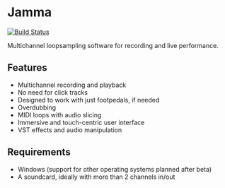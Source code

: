 # Jamma

[![Build Status](https://dev.azure.com/mattojones/mattojones/_apis/build/status/Jamma-x64-Release?branchName=master)](https://dev.azure.com/mattojones/mattojones/_build/latest?definitionId=1&branchName=master)

Multichannel loopsampling software for recording and live performance.

## Features

* Multichannel recording and playback
* No need for click tracks
* Designed to work with just footpedals, if needed
* Overdubbing
* MIDI loops with audio slicing
* Immersive and touch-centric user interface
* VST effects and audio manipulation

## Requirements

* Windows (support for other operating systems planned after beta)
* A soundcard, ideally with more than 2 channels in/out


